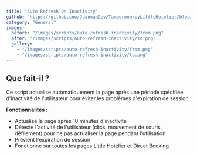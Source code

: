 ```yaml
---
title: "Auto Refresh On Inactivity"
github: "https://github.com/JuanmanDev/TampermonkeyLittleHotelier/blob/main/frontdesk/autoRefreshOnInactivity.user.js"
category: "General"
images:
  before: "/images/scripts/auto-refresh-inactivity/from.png"
  after: "/images/scripts/auto-refresh-inactivity/to.png"
  gallery:
    - "/images/scripts/auto-refresh-inactivity/from.png"
    - "/images/scripts/auto-refresh-inactivity/to.png"
---
```


## Que fait-il ?

Ce script actualise automatiquement la page après une période spécifiée d'inactivité de l'utilisateur pour éviter les problèmes d'expiration de session.

**Fonctionnalités :**
- Actualise la page après 10 minutes d'inactivité
- Détecte l'activité de l'utilisateur (clics, mouvement de souris, défilement) pour ne pas actualiser la page pendant l'utilisation
- Prévient l'expiration de session
- Fonctionne sur toutes les pages Little Hotelier et Direct Booking
